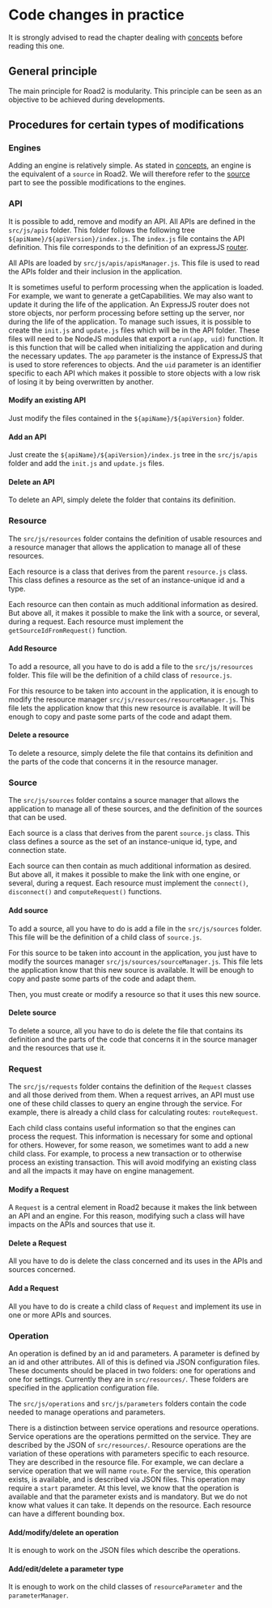 # Code changes in practice

It is strongly advised to read the chapter dealing with [concepts](./concepts.md) before reading this one.

## General principle

The main principle for Road2 is modularity. This principle can be seen as an objective to be achieved during developments.

## Procedures for certain types of modifications

### Engines

Adding an engine is relatively simple. As stated in [concepts](./concepts.md), an engine is the equivalent of a `source` in Road2. We will therefore refer to the [source](#Source) part to see the possible modifications to the engines.

### API

It is possible to add, remove and modify an API. All APIs are defined in the `src/js/apis` folder. This folder follows the following tree `${apiName}/${apiVersion}/index.js`. The `index.js` file contains the API definition. This file corresponds to the definition of an expressJS [router](https://expressjs.com/fr/4x/api.html#router).

All APIs are loaded by `src/js/apis/apisManager.js`. This file is used to read the APIs folder and their inclusion in the application.

It is sometimes useful to perform processing when the application is loaded. For example, we want to generate a getCapabilities. We may also want to update it during the life of the application. An ExpressJS router does not store objects, nor perform processing before setting up the server, nor during the life of the application.
To manage such issues, it is possible to create the `init.js` and `update.js` files which will be in the API folder. These files will need to be NodeJS modules that export a `run(app, uid)` function. It is this function that will be called when initializing the application and during the necessary updates. The `app` parameter is the instance of ExpressJS that is used to store references to objects. And the `uid` parameter is an identifier specific to each API which makes it possible to store objects with a low risk of losing it by being overwritten by another.

#### Modify an existing API

Just modify the files contained in the `${apiName}/${apiVersion}` folder.

#### Add an API

Just create the `${apiName}/${apiVersion}/index.js` tree in the `src/js/apis` folder and add the `init.js` and `update.js` files.

#### Delete an API

To delete an API, simply delete the folder that contains its definition.

### Resource

The `src/js/resources` folder contains the definition of usable resources and a resource manager that allows the application to manage all of these resources.

Each resource is a class that derives from the parent `resource.js` class. This class defines a resource as the set of an instance-unique id and a type.

Each resource can then contain as much additional information as desired. But above all, it makes it possible to make the link with a source, or several, during a request. Each resource must implement the `getSourceIdFromRequest()` function.

#### Add Resource

To add a resource, all you have to do is add a file to the `src/js/resources` folder. This file will be the definition of a child class of `resource.js`.

For this resource to be taken into account in the application, it is enough to modify the resource manager `src/js/resources/resourceManager.js`. This file lets the application know that this new resource is available. It will be enough to copy and paste some parts of the code and adapt them.

#### Delete a resource

To delete a resource, simply delete the file that contains its definition and the parts of the code that concerns it in the resource manager.

### Source

The `src/js/sources` folder contains a source manager that allows the application to manage all of these sources, and the definition of the sources that can be used.

Each source is a class that derives from the parent `source.js` class. This class defines a source as the set of an instance-unique id, type, and connection state.

Each source can then contain as much additional information as desired. But above all, it makes it possible to make the link with one engine, or several, during a request. Each resource must implement the `connect()`, `disconnect()` and `computeRequest()` functions.

#### Add source

To add a source, all you have to do is add a file in the `src/js/sources` folder. This file will be the definition of a child class of `source.js`.

For this source to be taken into account in the application, you just have to modify the sources manager `src/js/sources/sourceManager.js`. This file lets the application know that this new source is available. It will be enough to copy and paste some parts of the code and adapt them.

Then, you must create or modify a resource so that it uses this new source.

#### Delete source

To delete a source, all you have to do is delete the file that contains its definition and the parts of the code that concerns it in the source manager and the resources that use it.

### Request

The `src/js/requests` folder contains the definition of the `Request` classes and all those derived from them. When a request arrives, an API must use one of these child classes to query an engine through the service. For example, there is already a child class for calculating routes: `routeRequest`.

Each child class contains useful information so that the engines can process the request. This information is necessary for some and optional for others. However, for some reason, we sometimes want to add a new child class. For example, to process a new transaction or to otherwise process an existing transaction. This will avoid modifying an existing class and all the impacts it may have on engine management.

#### Modify a Request

A `Request` is a central element in Road2 because it makes the link between an API and an engine. For this reason, modifying such a class will have impacts on the APIs and sources that use it.

#### Delete a Request

All you have to do is delete the class concerned and its uses in the APIs and sources concerned.

#### Add a Request

All you have to do is create a child class of `Request` and implement its use in one or more APIs and sources.

### Operation

An operation is defined by an id and parameters. A parameter is defined by an id and other attributes. All of this is defined via JSON configuration files. These documents should be placed in two folders: one for operations and one for settings. Currently they are in `src/resources/`. These folders are specified in the application configuration file.

The `src/js/operations` and `src/js/parameters` folders contain the code needed to manage operations and parameters.

There is a distinction between service operations and resource operations. Service operations are the operations permitted on the service. They are described by the JSON of `src/resources/`. Resource operations are the variation of these operations with parameters specific to each resource. They are described in the resource file.
For example, we can declare a service operation that we will name `route`. For the service, this operation exists, is available, and is described via JSON files. This operation may require a `start` parameter. At this level, we know that the operation is available and that the parameter exists and is mandatory. But we do not know what values it can take. It depends on the resource. Each resource can have a different bounding box.

#### Add/modify/delete an operation

It is enough to work on the JSON files which describe the operations.

#### Add/edit/delete a parameter type

It is enough to work on the child classes of `resourceParameter` and the `parameterManager`.

